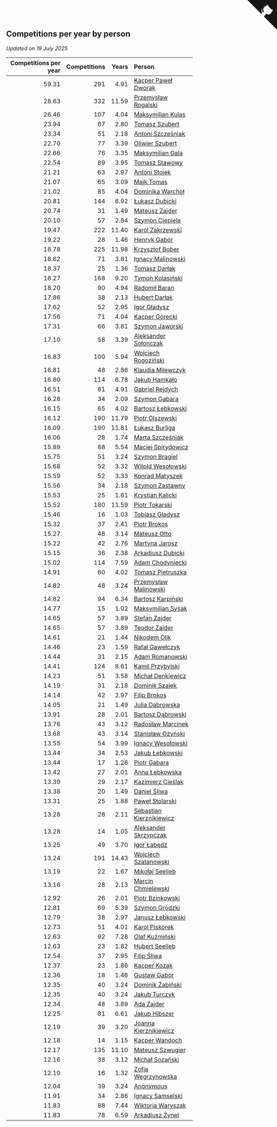 ## Competitions per year by person

*Updated on 19 July 2025*

| Competitions per year | Competitions | Years | Person |
| ---: | ---: | ---: | :--- |
| 59.31 | 291 | 4.91 | [Kacper Paweł Dworak](https://www.worldcubeassociation.org/persons/2020DWOR01) |
| 28.63 | 332 | 11.59 | [Przemysław Rogalski](https://www.worldcubeassociation.org/persons/2013ROGA02) |
| 26.46 | 107 | 4.04 | [Maksymilian Kulas](https://www.worldcubeassociation.org/persons/2021KULA02) |
| 23.94 | 67 | 2.80 | [Tomasz Szubert](https://www.worldcubeassociation.org/persons/2022SZUB02) |
| 23.34 | 51 | 2.18 | [Antoni Szcześniak](https://www.worldcubeassociation.org/persons/2023SZCZ04) |
| 22.70 | 77 | 3.39 | [Oliwier Szubert](https://www.worldcubeassociation.org/persons/2022SZUB01) |
| 22.66 | 76 | 3.35 | [Maksymilian Gala](https://www.worldcubeassociation.org/persons/2022GALA01) |
| 22.54 | 89 | 3.95 | [Tomasz Stawowy](https://www.worldcubeassociation.org/persons/2021STAW01) |
| 21.21 | 63 | 2.97 | [Antoni Stojek](https://www.worldcubeassociation.org/persons/2022STOJ03) |
| 21.07 | 65 | 3.09 | [Majk Tomas](https://www.worldcubeassociation.org/persons/2022TOMA05) |
| 21.02 | 85 | 4.04 | [Dominika Warchoł](https://www.worldcubeassociation.org/persons/2021WARC01) |
| 20.81 | 144 | 6.92 | [Łukasz Dubicki](https://www.worldcubeassociation.org/persons/2018DUBI01) |
| 20.74 | 31 | 1.49 | [Mateusz Zajder](https://www.worldcubeassociation.org/persons/2024ZAJD01) |
| 20.10 | 57 | 2.84 | [Szymon Ciepiela](https://www.worldcubeassociation.org/persons/2022CIEP01) |
| 19.47 | 222 | 11.40 | [Karol Zakrzewski](https://www.worldcubeassociation.org/persons/2014ZAKR01) |
| 19.22 | 28 | 1.46 | [Henryk Gabor](https://www.worldcubeassociation.org/persons/2024GABO02) |
| 18.78 | 225 | 11.98 | [Krzysztof Bober](https://www.worldcubeassociation.org/persons/2013BOBE01) |
| 18.62 | 71 | 3.81 | [Ignacy Malinowski](https://www.worldcubeassociation.org/persons/2021MALI02) |
| 18.37 | 25 | 1.36 | [Tomasz Darłak](https://www.worldcubeassociation.org/persons/2024DARL01) |
| 18.27 | 168 | 9.20 | [Tymon Kolasiński](https://www.worldcubeassociation.org/persons/2016KOLA02) |
| 18.20 | 90 | 4.94 | [Radomił Baran](https://www.worldcubeassociation.org/persons/2020BARA02) |
| 17.86 | 38 | 2.13 | [Hubert Darłak](https://www.worldcubeassociation.org/persons/2023DARL03) |
| 17.62 | 52 | 2.95 | [Igor Gładysz](https://www.worldcubeassociation.org/persons/2022GLAD01) |
| 17.56 | 71 | 4.04 | [Kacper Górecki](https://www.worldcubeassociation.org/persons/2021GORE01) |
| 17.31 | 66 | 3.81 | [Szymon Jaworski](https://www.worldcubeassociation.org/persons/2021JAWO01) |
| 17.10 | 58 | 3.39 | [Aleksander Sołonczak](https://www.worldcubeassociation.org/persons/2022SOLO01) |
| 16.83 | 100 | 5.94 | [Wojciech Rogoziński](https://www.worldcubeassociation.org/persons/2019ROGO04) |
| 16.81 | 48 | 2.86 | [Klaudia Milewczyk](https://www.worldcubeassociation.org/persons/2022MILE05) |
| 16.80 | 114 | 6.78 | [Jakub Hamkało](https://www.worldcubeassociation.org/persons/2018HAMK01) |
| 16.51 | 81 | 4.91 | [Gabriel Rejdych](https://www.worldcubeassociation.org/persons/2020REJD01) |
| 16.28 | 34 | 2.09 | [Szymon Gabara](https://www.worldcubeassociation.org/persons/2023GABA01) |
| 16.15 | 65 | 4.02 | [Bartosz Łebkowski](https://www.worldcubeassociation.org/persons/2021LEBK01) |
| 16.12 | 190 | 11.79 | [Piotr Olszewski](https://www.worldcubeassociation.org/persons/2013OLSZ02) |
| 16.09 | 190 | 11.81 | [Łukasz Burliga](https://www.worldcubeassociation.org/persons/2013BURL01) |
| 16.06 | 28 | 1.74 | [Marta Szcześniak](https://www.worldcubeassociation.org/persons/2023SZCZ07) |
| 15.89 | 88 | 5.54 | [Maciej Spirydowicz](https://www.worldcubeassociation.org/persons/2020SPIR01) |
| 15.75 | 51 | 3.24 | [Szymon Brągiel](https://www.worldcubeassociation.org/persons/2022BRAG03) |
| 15.68 | 52 | 3.32 | [Witold Wesołowski](https://www.worldcubeassociation.org/persons/2022WESO01) |
| 15.59 | 52 | 3.33 | [Konrad Matyszek](https://www.worldcubeassociation.org/persons/2022MATY02) |
| 15.56 | 34 | 2.18 | [Szymon Zastawny](https://www.worldcubeassociation.org/persons/2023ZAST01) |
| 15.53 | 25 | 1.61 | [Krystian Kalicki](https://www.worldcubeassociation.org/persons/2023KALI10) |
| 15.52 | 180 | 11.59 | [Piotr Tokarski](https://www.worldcubeassociation.org/persons/2013TOKA01) |
| 15.46 | 16 | 1.03 | [Tobiasz Gładysz](https://www.worldcubeassociation.org/persons/2024GLAD02) |
| 15.32 | 37 | 2.41 | [Piotr Brokos](https://www.worldcubeassociation.org/persons/2023BROK01) |
| 15.27 | 48 | 3.14 | [Mateusz Otto](https://www.worldcubeassociation.org/persons/2022OTTO01) |
| 15.22 | 42 | 2.76 | [Martyna Jarosz](https://www.worldcubeassociation.org/persons/2022JARO01) |
| 15.15 | 36 | 2.38 | [Arkadiusz Dubicki](https://www.worldcubeassociation.org/persons/2023DUBI01) |
| 15.02 | 114 | 7.59 | [Adam Chodyniecki](https://www.worldcubeassociation.org/persons/2017CHOD02) |
| 14.91 | 60 | 4.02 | [Tomasz Pietruszka](https://www.worldcubeassociation.org/persons/2021PIET01) |
| 14.82 | 48 | 3.24 | [Przemysław Malinowski](https://www.worldcubeassociation.org/persons/2022MALI01) |
| 14.82 | 94 | 6.34 | [Bartosz Karpiński](https://www.worldcubeassociation.org/persons/2019KARP03) |
| 14.77 | 15 | 1.02 | [Maksymilian Sysak](https://www.worldcubeassociation.org/persons/2024SYSA01) |
| 14.65 | 57 | 3.89 | [Stefan Zajder](https://www.worldcubeassociation.org/persons/2021ZAJD02) |
| 14.65 | 57 | 3.89 | [Teodor Zajder](https://www.worldcubeassociation.org/persons/2021ZAJD03) |
| 14.61 | 21 | 1.44 | [Nikodem Olik](https://www.worldcubeassociation.org/persons/2024OLIK01) |
| 14.46 | 23 | 1.59 | [Rafał Gawełczyk](https://www.worldcubeassociation.org/persons/2023GAWE01) |
| 14.44 | 31 | 2.15 | [Adam Romanowski](https://www.worldcubeassociation.org/persons/2023ROMA10) |
| 14.41 | 124 | 8.61 | [Kamil Przybylski](https://www.worldcubeassociation.org/persons/2016PRZY01) |
| 14.23 | 51 | 3.58 | [Michał Denkiewicz](https://www.worldcubeassociation.org/persons/2021DENK01) |
| 14.19 | 31 | 2.18 | [Dominik Szajek](https://www.worldcubeassociation.org/persons/2023SZAJ01) |
| 14.14 | 42 | 2.97 | [Filip Brokos](https://www.worldcubeassociation.org/persons/2022BROK03) |
| 14.05 | 21 | 1.49 | [Julia Dąbrowska](https://www.worldcubeassociation.org/persons/2024DABR01) |
| 13.91 | 28 | 2.01 | [Bartosz Dąbrowski](https://www.worldcubeassociation.org/persons/2023DABR07) |
| 13.76 | 43 | 3.12 | [Radosław Marcinek](https://www.worldcubeassociation.org/persons/2022MARC05) |
| 13.68 | 43 | 3.14 | [Stanisław Ożyński](https://www.worldcubeassociation.org/persons/2022OZYN01) |
| 13.55 | 54 | 3.99 | [Ignacy Wesołowski](https://www.worldcubeassociation.org/persons/2021WESO01) |
| 13.44 | 34 | 2.53 | [Jakub Łebkowski](https://www.worldcubeassociation.org/persons/2023LEBK01) |
| 13.44 | 17 | 1.26 | [Piotr Gabara](https://www.worldcubeassociation.org/persons/2024GABA02) |
| 13.42 | 27 | 2.01 | [Anna Łebkowska](https://www.worldcubeassociation.org/persons/2023LEBK04) |
| 13.39 | 29 | 2.17 | [Kazimierz Cieślak](https://www.worldcubeassociation.org/persons/2023CIES01) |
| 13.38 | 20 | 1.49 | [Daniel Śliwa](https://www.worldcubeassociation.org/persons/2024SLIW01) |
| 13.31 | 25 | 1.88 | [Paweł Stolarski](https://www.worldcubeassociation.org/persons/2023STOL04) |
| 13.28 | 28 | 2.11 | [Sebastian Kierznikiewicz](https://www.worldcubeassociation.org/persons/2023KIER02) |
| 13.28 | 14 | 1.05 | [Aleksander Skrzypczak](https://www.worldcubeassociation.org/persons/2024SKRZ01) |
| 13.25 | 49 | 3.70 | [Igor Łabędź](https://www.worldcubeassociation.org/persons/2021LABE01) |
| 13.24 | 191 | 14.43 | [Wojciech Szatanowski](https://www.worldcubeassociation.org/persons/2011SZAT01) |
| 13.19 | 22 | 1.67 | [Mikołaj Seelieb](https://www.worldcubeassociation.org/persons/2023SEEL04) |
| 13.16 | 28 | 2.13 | [Marcin Chmielewski](https://www.worldcubeassociation.org/persons/2023CHMI01) |
| 12.92 | 26 | 2.01 | [Piotr Bzinkowski](https://www.worldcubeassociation.org/persons/2023BZIN01) |
| 12.81 | 69 | 5.39 | [Szymon Grodzki](https://www.worldcubeassociation.org/persons/2020GROD01) |
| 12.79 | 38 | 2.97 | [Janusz Łebkowski](https://www.worldcubeassociation.org/persons/2022LEBK01) |
| 12.73 | 51 | 4.01 | [Karol Piskorek](https://www.worldcubeassociation.org/persons/2021PISK01) |
| 12.63 | 92 | 7.28 | [Olaf Kuźmiński](https://www.worldcubeassociation.org/persons/2018KUZM02) |
| 12.63 | 23 | 1.82 | [Hubert Seelieb](https://www.worldcubeassociation.org/persons/2023SEEL02) |
| 12.54 | 37 | 2.95 | [Filip Śliwa](https://www.worldcubeassociation.org/persons/2022SLIW01) |
| 12.37 | 23 | 1.86 | [Kacper Kozak](https://www.worldcubeassociation.org/persons/2023KOZA05) |
| 12.36 | 18 | 1.46 | [Gustaw Gabor](https://www.worldcubeassociation.org/persons/2024GABO01) |
| 12.35 | 40 | 3.24 | [Dominik Żabiński](https://www.worldcubeassociation.org/persons/2022ZABI01) |
| 12.35 | 40 | 3.24 | [Jakub Turczyk](https://www.worldcubeassociation.org/persons/2022TURC02) |
| 12.34 | 48 | 3.89 | [Ada Zajder](https://www.worldcubeassociation.org/persons/2021ZAJD01) |
| 12.25 | 81 | 6.61 | [Jakub Hibszer](https://www.worldcubeassociation.org/persons/2018HIBS01) |
| 12.19 | 39 | 3.20 | [Joanna Kierznikiewicz](https://www.worldcubeassociation.org/persons/2022KIER01) |
| 12.18 | 14 | 1.15 | [Kacper Wandoch](https://www.worldcubeassociation.org/persons/2024WAND01) |
| 12.17 | 135 | 11.10 | [Mateusz Szwugier](https://www.worldcubeassociation.org/persons/2014SZWU01) |
| 12.16 | 38 | 3.12 | [Michał Sozański](https://www.worldcubeassociation.org/persons/2022SOZA02) |
| 12.10 | 16 | 1.32 | [Zofia Węgrzynowska](https://www.worldcubeassociation.org/persons/2024WEGR01) |
| 12.04 | 39 | 3.24 | [Anonymous](https://www.worldcubeassociation.org/persons/2022ANON03) |
| 11.91 | 34 | 2.86 | [Ignacy Samselski](https://www.worldcubeassociation.org/persons/2022SAMS03) |
| 11.83 | 88 | 7.44 | [Wiktoria Waryszak](https://www.worldcubeassociation.org/persons/2018WARY01) |
| 11.83 | 78 | 6.59 | [Arkadiusz Żynel](https://www.worldcubeassociation.org/persons/2018ZYNE01) |


<a href="https://github.com/maxidragon/wca_statistics_pl" class="github-corner" aria-label="View source on Github"><svg width="80" height="80" viewBox="0 0 250 250" style="fill:#151513; color:#fff; position: absolute; top: 0; border: 0; right: 0;" aria-hidden="true"><path d="M0,0 L115,115 L130,115 L142,142 L250,250 L250,0 Z"></path><path d="M128.3,109.0 C113.8,99.7 119.0,89.6 119.0,89.6 C122.0,82.7 120.5,78.6 120.5,78.6 C119.2,72.0 123.4,76.3 123.4,76.3 C127.3,80.9 125.5,87.3 125.5,87.3 C122.9,97.6 130.6,101.9 134.4,103.2" fill="currentColor" style="transform-origin: 130px 106px;" class="octo-arm"></path><path d="M115.0,115.0 C114.9,115.1 118.7,116.5 119.8,115.4 L133.7,101.6 C136.9,99.2 139.9,98.4 142.2,98.6 C133.8,88.0 127.5,74.4 143.8,58.0 C148.5,53.4 154.0,51.2 159.7,51.0 C160.3,49.4 163.2,43.6 171.4,40.1 C171.4,40.1 176.1,42.5 178.8,56.2 C183.1,58.6 187.2,61.8 190.9,65.4 C194.5,69.0 197.7,73.2 200.1,77.6 C213.8,80.2 216.3,84.9 216.3,84.9 C212.7,93.1 206.9,96.0 205.4,96.6 C205.1,102.4 203.0,107.8 198.3,112.5 C181.9,128.9 168.3,122.5 157.7,114.1 C157.9,116.9 156.7,120.9 152.7,124.9 L141.0,136.5 C139.8,137.7 141.6,141.9 141.8,141.8 Z" fill="currentColor" class="octo-body"></path></svg></a><style>.github-corner:hover .octo-arm{animation:octocat-wave 560ms ease-in-out}@keyframes octocat-wave{0%,100%{transform:rotate(0)}20%,60%{transform:rotate(-25deg)}40%,80%{transform:rotate(10deg)}}@media (max-width:500px){.github-corner:hover .octo-arm{animation:none}.github-corner .octo-arm{animation:octocat-wave 560ms ease-in-out}}</style>
